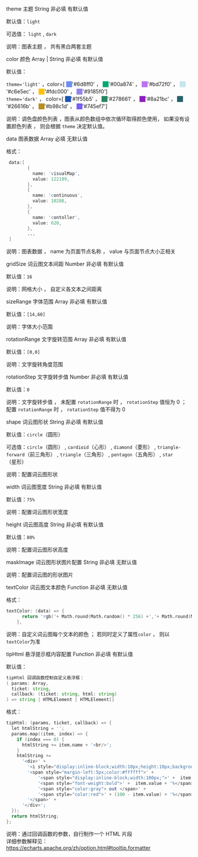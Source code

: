 <title>

## 配置项说明

</title>

<api>
<name>theme</name>
<introduce>主题</introduce>
<type>String</type>
<required>非必填</required>
<defaults>有默认值</defaults>

默认值：`light`

可选值： `light` , `dark`

说明：图表主题 ， 共有黑白两套主题
</api>

<api>
<name>color</name>
<introduce>颜色</introduce>
<type>Array | String</type>
<required>非必填</required>
<defaults>有默认值</defaults>

默认值：

`theme='light'` ，color=[
<span style="background:#6d8ff0;display:inline-block;width:16px;height:16px;transform:translateY(3px)"></span>'#6d8ff0' ，
<span style="background:#00a874;display:inline-block;width:16px;height:16px;transform:translateY(3px)"></span>'#00a874' ，
<span style="background:#bd72f0;display:inline-block;width:16px;height:16px;transform:translateY(3px)"></span>'#bd72f0' ，
<span style="background:#c6e5ec;display:inline-block;width:16px;height:16px;transform:translateY(3px)"></span>'#c6e5ec' ，
<span style="background:#fdc000;display:inline-block;width:16px;height:16px;transform:translateY(3px)"></span>'#fdc000' ，
<span style="background:#9185f0;display:inline-block;width:16px;height:16px;transform:translateY(3px)"></span>'#9185f0']
<br>
`theme='dark'` ， color=[
<span style="background:#1f55b5;display:inline-block;width:16px;height:16px;transform:translateY(3px)"></span>'#1f55b5' ，
<span style="background:#278661;display:inline-block;width:16px;height:16px;transform:translateY(3px)"></span>'#278661' ，
<span style="background:#8a21bc;display:inline-block;width:16px;height:16px;transform:translateY(3px)"></span>'#8a21bc' ，
<span style="background:#26616b;display:inline-block;width:16px;height:16px;transform:translateY(3px)"></span>'#26616b' ，
<span style="background:#b98c1d;display:inline-block;width:16px;height:16px;transform:translateY(3px)"></span>'#b98c1d' ，
<span style="background:#745ef7;display:inline-block;width:16px;height:16px;transform:translateY(3px)"></span>'#745ef7']

说明：调色盘颜色列表 ，图表从颜色数组中依次循环取得颜色使用， 如果没有设置颜色列表 ， 则会根据 `theme` 决定默认值。
</api>

<api>
<name>data</name>
<introduce>图表数据</introduce>
<type>Array</type>
<required>必填</required>
<defaults>无默认值</defaults>

格式：

```d
 data:[
        {
          name: 'visualMap',
          value: 122199,
        },
        {
          name: 'continuous',
          value: 10288,
        },
        {
          name: 'contoller',
          value: 620,
        },
        ...
 ]
```

说明：图表数据 ， name 为页面节点名称 ， value 与页面节点大小正相关

</api>

<api>
<name>gridSize</name>
<introduce>词云图文本间距</introduce>
<type>Number</type>
<required>非必填</required>
<defaults>有默认值</defaults>

默认值：`16`

说明：网格大小 ， 自定义各文本之间距离

</api>

<api>
<name>sizeRange</name>
<introduce>字体范围</introduce>
<type>Array</type>
<required>非必填</required>
<defaults>有默认值</defaults>

默认值：`[14,60]`

说明：字体大小范围

</api>

<api>
<name>rotationRange</name>
<introduce>文字旋转范围</introduce>
<type>Array</type>
<required>非必填</required>
<defaults>有默认值</defaults>

默认值：`[0,0]`

说明：文字旋转角度范围

</api>

<api>
<name>rotationStep</name>
<introduce>文字旋转步值</introduce>
<type>Number</type>
<required>非必填</required>
<defaults>有默认值</defaults>

默认值：`0`

说明：文字旋转步值 ， 未配置 `rotationRange` 时 ， `rotationStep` 值恒为 0 ； 配置 `rotationRange` 时 ， `rotationStep` 值不得为 0

</api>

<api>
<name>shape</name>
<introduce>词云图形状</introduce>
<type>String</type>
<required>非必填</required>
<defaults>有默认值</defaults>

默认值：`circle`（圆形）

可选值：`circle`（圆形） , `cardioid`（心形） , `diamond`（菱形） , `triangle-forward`（前三角形） , `triangle`（三角形） , `pentagon`（五角形） , `star`（星形）

说明：配置词云图形状

</api>

<api>
<name>width</name>
<introduce>词云图宽度</introduce>
<type>String</type>
<required>非必填</required>
<defaults>有默认值</defaults>

默认值：`75%`

说明：配置词云图形状宽度

</api>

<api>
<name>height</name>
<introduce>词云图高度</introduce>
<type>String</type>
<required>非必填</required>
<defaults>有默认值</defaults>

默认值：`80%`

说明：配置词云图形状高度

</api>

<api>
<name>maskImage</name>
<introduce>词云图形状图片配置</introduce>
<type>String</type>
<required>非必填</required>
<defaults>无默认值</defaults>

说明：配置词云图的形状图片

</api>

<api>
<name>textColor</name>
<introduce>词云图文本颜色</introduce>
<type>Function</type>
<required>非必填</required>
<defaults>无默认值</defaults>

格式：

```d
textColor: (data) => {
      return 'rgb('+ Math.round(Math.random() * 256) +','+ Math.round(Math.random() * 256) +',' + Math.round(Math.random() * 256) + ')';
    },
```

说明：自定义词云图每个文本的颜色 ； 若同时定义了属性`color` ， 则以`textColor`为准

</api>

<api>
<name>tipHtml</name>
<introduce>悬浮提示框内容配置</introduce>
<type>Function</type>
<required>非必填</required>
<defaults>有默认值</defaults>

默认值：

```d
tipHtml 回调函数控制自定义悬浮框：
( params: Array,
  ticket: string,
  callback: (ticket: string, html: string)
) => string | HTMLElement | HTMLElement[]
```

格式：

```d
tipHtml: (params, ticket, callback) => {
  let htmlString = '';
  params.map((item, index) => {
    if (index === 0) {
      htmlString += item.name + '<br/>';
    }
    htmlString +=
      '<div>' +
        '<i style="display:inline-block;width:10px;height:10px;background-color:' + item.color + ';">' + '</i>' +
        '<span style="margin-left:5px;color:#ffffff">' +
            '<span style="display:inline-block;width:100px;">' +  item.seriesName + ' User</span>' +
            '<span style="font-weight:bold">' +  item.value + '%</span>' +
            '<span style="color:gray"> out </span>' +
            '<span style="color:red">' + (100 - item.value) + '%</span>' +
        '</span>' +
      '</div>';
  });
  return htmlString;
};
```

说明：通过回调函数的参数，自行制作一个 HTML 片段<br>
详细参数解释见： https://echarts.apache.org/zh/option.html#tooltip.formatter
</api>
